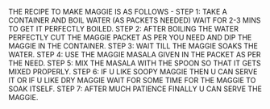 THE RECIPE TO MAKE MAGGIE IS AS FOLLOWS -
STEP 1: TAKE A CONTAINER AND BOIL WATER (AS PACKETS NEEDED) WAIT FOR 2-3 MINS TO GET IT PERFECTLY BOILED.
STEP 2: AFTER BOILING THE WATER PERFECTLY CUT THE MAGGIE PACKET AS PER YOU NEED AND DIP THE MAGGIE IN THE CONTAINER.
STEP 3: WAIT TILL THE MAGGIE SOAKS THE WATER.
STEP 4: USE THE MAGGIE MASALA GIVEN IN THE PACKET AS PER THE NEED.
STEP 5: MIX THE MASALA WITH THE SPOON SO THAT IT GETS MIXED PROPERLY.
STEP 6: IF U LIKE SOOPY MAGGIE THEN U CAN SERVE IT OR IF U LIKE DRY MAGGIE WAIT FOR SOME TIME FOR THE MAGGIE TO SOAK ITSELF.
STEP 7: AFTER MUCH PATIENCE FINALLY U CAN SERVE THE MAGGIE.